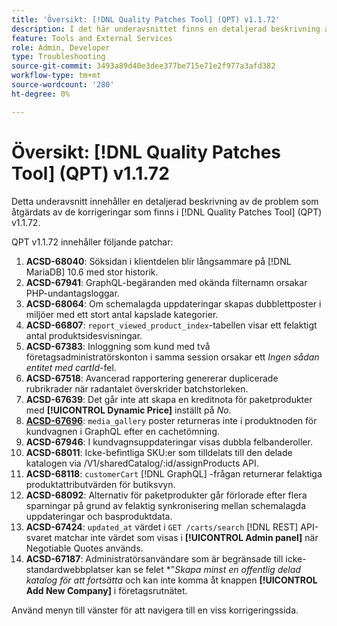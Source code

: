 ```yaml
---
title: 'Översikt: [!DNL Quality Patches Tool] (QPT) v1.1.72'
description: I det här underavsnittet finns en detaljerad beskrivning av de problem som åtgärdats av de korrigeringar som finns i  [!DNL Quality Patches Tool] (QPT) v1.1.72.
feature: Tools and External Services
role: Admin, Developer
type: Troubleshooting
source-git-commit: 3493a89d40e3dee377be715e71e2f977a3afd382
workflow-type: tm+mt
source-wordcount: '280'
ht-degree: 0%

---
```


# Översikt: [!DNL Quality Patches Tool] (QPT) v1.1.72

Detta underavsnitt innehåller en detaljerad beskrivning av de problem som åtgärdats av de korrigeringar som finns i [!DNL Quality Patches Tool] (QPT) v1.1.72.

QPT v1.1.72 innehåller följande patchar:
1. **ACSD-68040**: Söksidan i klientdelen blir långsammare på [!DNL MariaDB] 10.6 med stor historik.
1. **ACSD-67941**: GraphQL-begäranden med okända filternamn orsakar PHP-undantagsloggar.
1. **ACSD-68064**: Om schemalagda uppdateringar skapas dubblettposter i miljöer med ett stort antal kapslade kategorier.
1. **ACSD-66807**: `report_viewed_product_index`-tabellen visar ett felaktigt antal produktsidesvisningar.
1. **ACSD-67383**: Inloggning som kund med två företagsadministratörskonton i samma session orsakar ett *Ingen sådan entitet med cartId*-fel.
1. **ACSD-67518**: Avancerad rapportering genererar duplicerade rubrikrader när radantalet överskrider batchstorleken.
1. **ACSD-67639**: Det går inte att skapa en kreditnota för paketprodukter med **[!UICONTROL Dynamic Price]** inställt på *No*.
1. **[ACSD-67696](/help/tools/quality-patches-tool/patches-available-in-qpt/v1-1-72/acsd-67696.md)**: `media_gallery` poster returneras inte i produktnoden för kundvagnen i GraphQL efter en cachetömning.
1. **ACSD-67946**: I kundvagnsuppdateringar visas dubbla felbanderoller.
1. **ACSD-68011**: Icke-befintliga SKU:er som tilldelats till den delade katalogen via /V1/sharedCatalog/:id/assignProducts API.
1. **ACSD-68118**: `customerCart` [!DNL GraphQL] -frågan returnerar felaktiga produktattributvärden för butiksvyn.
1. **ACSD-68092**: Alternativ för paketprodukter går förlorade efter flera sparningar på grund av felaktig synkronisering mellan schemalagda uppdateringar och basproduktdata.
1. **ACSD-67424**: `updated_at` värdet i `GET /carts/search` [!DNL REST] API-svaret matchar inte värdet som visas i **[!UICONTROL Admin panel]** när Negotiable Quotes används.
1. **ACSD-67187**: Administratörsanvändare som är begränsade till icke-standardwebbplatser kan se felet *&quot;*Skapa minst en offentlig delad katalog för att fortsätta* och kan inte komma åt knappen **[!UICONTROL Add New Company]** i företagsrutnätet.

Använd menyn till vänster för att navigera till en viss korrigeringssida.
